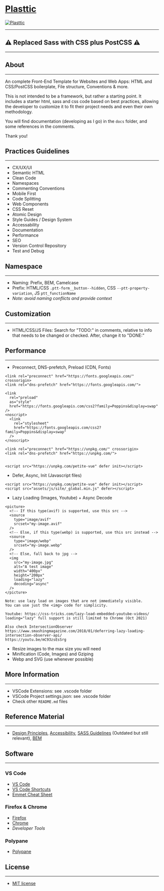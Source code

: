 # [Plasttic](https://plasttic.dev)

[![Plasttic](https://plasttic.dev/assets/img/social/default-banner-1200_630.png)](https://plasttic.dev)

---

## :warning: Replaced Sass with CSS plus PostCSS :warning:

---

## About

---

An complete Front-End Template for Websites and Web Apps: HTML and CSS/PostCSS boilerplate, File structure, Conventions & more.

This is not intended to be a framework, but rather a starting point. It includes a starter html, sass and css code based on best practices, allowing the developer to customize it to fit their project needs and even their own methodology.

You will find documentation (developing as I go) in the `docs` folder, and some references in the comments.

Thank you!

## Practices Guidelines

---

- CX/UX/UI
- Semantic HTML
- Clean Code
- Namespaces
- Commenting Conventions
- Mobile First
- Code Splitting
- Web Components
- CSS Reset
- Atomic Design
- Style Guides / Design System
- Accessability
- Documentation
- Performance
- SEO
- Version Control Repository
- Test and Debug

## Namespace

---

- Naming: Prefix, BEM, Camelcase
- Prefix: HTML/CSS `.ptt-form__button--hidden`, CSS `--ptt-property-variation`, JS `ptt_functionName`
- _Note: avoid naming conflicts and provide context_

## Customization

---

- HTML/CSS/JS Files: Search for "TODO:" in comments, relative to info that needs to be changed or checked. After, change it to "DONE:"

## Performance

---

- Preconnect, DNS-prefetch, Preload (CDN, Fonts)

```
<link rel="preconnect" href="https://fonts.googleapis.com/" crossorigin>
<link rel="dns-prefetch" href="https://fonts.googleapis.com/">

<link
  rel="preload"
  as="style"
  href="https://fonts.googleapis.com/css2?family=Poppins&display=swap"
/>
<noscript>
  <link
    rel="stylesheet"
    href="https://fonts.googleapis.com/css2?family=Poppins&display=swap"
  />
</noscript>
```

```
<link rel="preconnect" href="https://unpkg.com/" crossorigin>
<link rel="dns-prefetch" href="https://unpkg.com/">


<script src="https://unpkg.com/petite-vue" defer init></script>
```

- Defer, Async, Init (Javascript files)

```
<script src="https://unpkg.com/petite-vue" defer init></script>
<script src="assets/js/site/_global.min.js" defer></script>
```

- Lazy Loading (Images, Youtube) + Async Decode

```
<picture>
  <!-- If this type(avif) is supported, use this src -->
  <source
    type="image/avif"
    srcset="my-image.avif"
  />
  <!-- Else, if this type(webp) is supported, use this src instead -->
  <source
    type="image/webp"
    srcset="my-image.webp"
  />
  <!-- Else, fall back to jpg -->
  <img
    src="my-image.jpg"
    alt="A test image"
    width="400px"
    height="200px"
    loading="lazy"
    decoding="async"
  />
</picture>

Note: use lazy load on images that are not immediately visible.
You can use just the <img> code for simplicity.

Youtube: https://css-tricks.com/lazy-load-embedded-youtube-videos/
loading="lazy" full support is still limited to Chrome (Oct 2021)

Also check IntersectionObserver
https://www.smashingmagazine.com/2018/01/deferring-lazy-loading-intersection-observer-api/
https://youtu.be/mC93zsEsSrg
```

- Resize images to the max size you will need
- Minification (Code, Images) and Gziping
- Webp and SVG (use whenever possible)

## More Information

---

- VSCode Extensions: see .vscode folder
- VSCode Project settings.json: see .vscode folder
- Check other `README.md` files

## Reference Material

---

- [Design Principles](https://principles.adactio.com/), [Accessibility](https://developer.mozilla.org/en-US/docs/Learn/Accessibility), [SASS Guidelines](https://sass-guidelin.es/) (Outdated but still relevant), [BEM](http://getbem.com)

## Software

---

### VS Code

- [VS Code](https://code.visualstudio.com/)
- [VS Code Shortcuts](https://code.visualstudio.com/shortcuts/keyboard-shortcuts-macos.pdf)
- [Emmet Cheat Sheet](https://docs.emmet.io/cheat-sheet/)

### Firefox & Chrome

- [Firefox](https://www.mozilla.org/en-US/firefox/new/)
- [Chrome](https://www.google.com/chrome/)
- _Developer Tools_

### Polypane

- [Polypane](https://polypane.app/)

## License

---

- [MIT license](https://opensource.org/licenses/MIT)
